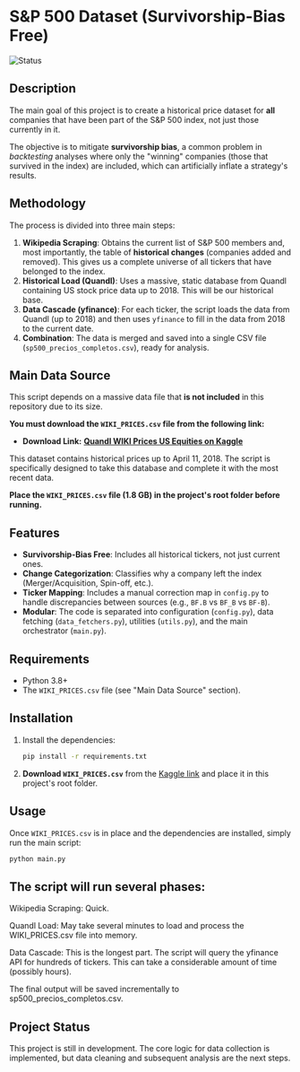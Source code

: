 # S&P 500 Dataset (Survivorship-Bias Free)

![Status](https://img.shields.io/badge/status-in%20development-yellow.svg)

## Description

The main goal of this project is to create a historical price dataset for **all** companies that have been part of the S&P 500 index, not just those currently in it.

The objective is to mitigate **survivorship bias**, a common problem in *backtesting* analyses where only the "winning" companies (those that survived in the index) are included, which can artificially inflate a strategy's results.

## Methodology

The process is divided into three main steps:

1.  **Wikipedia Scraping**: Obtains the current list of S&P 500 members and, most importantly, the table of **historical changes** (companies added and removed). This gives us a complete universe of all tickers that have belonged to the index.
2.  **Historical Load (Quandl)**: Uses a massive, static database from Quandl containing US stock price data up to 2018. This will be our historical base.
3.  **Data Cascade (yfinance)**: For each ticker, the script loads the data from Quandl (up to 2018) and then uses `yfinance` to fill in the data from 2018 to the current date.
4.  **Combination**: The data is merged and saved into a single CSV file (`sp500_precios_completos.csv`), ready for analysis.

## Main Data Source

This script depends on a massive data file that **is not included** in this repository due to its size.

**You must download the `WIKI_PRICES.csv` file from the following link:**

* **Download Link:** [**Quandl WIKI Prices US Equities on Kaggle**](https://www.kaggle.com/datasets/marketneutral/quandl-wiki-prices-us-equites)

This dataset contains historical prices up to April 11, 2018. The script is specifically designed to take this database and complete it with the most recent data.

**Place the `WIKI_PRICES.csv` file (1.8 GB) in the project's root folder before running.**

## Features

* **Survivorship-Bias Free**: Includes all historical tickers, not just current ones.
* **Change Categorization**: Classifies why a company left the index (Merger/Acquisition, Spin-off, etc.).
* **Ticker Mapping**: Includes a manual correction map in `config.py` to handle discrepancies between sources (e.g., `BF.B` vs `BF_B` vs `BF-B`).
* **Modular**: The code is separated into configuration (`config.py`), data fetching (`data_fetchers.py`), utilities (`utils.py`), and the main orchestrator (`main.py`).

## Requirements

* Python 3.8+
* The `WIKI_PRICES.csv` file (see "Main Data Source" section).

## Installation

1.  Install the dependencies:
    ```bash
    pip install -r requirements.txt
    ```

2.  **Download `WIKI_PRICES.csv`** from the [Kaggle link](https://www.kaggle.com/datasets/marketneutral/quandl-wiki-prices-us-equites) and place it in this project's root folder.

## Usage

Once `WIKI_PRICES.csv` is in place and the dependencies are installed, simply run the main script:

```bash
python main.py
```

## The script will run several phases:

Wikipedia Scraping: Quick.

Quandl Load: May take several minutes to load and process the WIKI_PRICES.csv file into memory.

Data Cascade: This is the longest part. The script will query the yfinance API for hundreds of tickers. This can take a considerable amount of time (possibly hours).

The final output will be saved incrementally to sp500_precios_completos.csv.

## Project Status
This project is still in development. The core logic for data collection is implemented, but data cleaning and subsequent analysis are the next steps.
